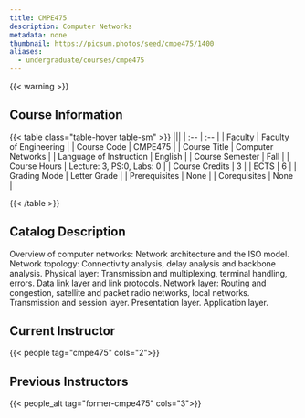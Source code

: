 ```yaml
---
title: CMPE475
description: Computer Networks
metadata: none
thumbnail: https://picsum.photos/seed/cmpe475/1400
aliases:
  - undergraduate/courses/cmpe475
---
```

{{< warning >}}
## Course Information

<!-- prettier-ignore-start -->
{{< table class="table-hover table-sm" >}}
|||
| :-- | :-- |
| Faculty | Faculty of Engineering |
| Course Code | CMPE475 |
| Course Title | Computer Networks |
| Language of Instruction | English |
| Course Semester | Fall |
| Course Hours | Lecture: 3, PS:0, Labs: 0 |
| Course Credits | 3 |
| ECTS | 6 |
| Grading Mode | Letter Grade |
| Prerequisites | None |
| Corequisites | None |

{{< /table >}}
<!-- prettier-ignore-end -->


## Catalog Description

Overview of computer networks: Network architecture and the ISO model. Network topology: Connectivity analysis, delay analysis and backbone analysis. Physical layer: Transmission and multiplexing, terminal handling, errors. Data link layer and link protocols. Network layer: Routing and congestion, satellite and packet radio networks, local networks. Transmission and session layer. Presentation layer. Application layer.


## Current Instructor

{{< people tag="cmpe475" cols="2">}}

## Previous Instructors

{{< people_alt tag="former-cmpe475" cols="3">}}
